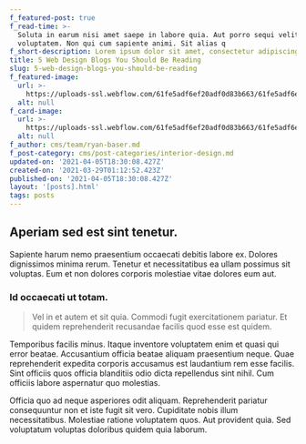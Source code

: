 ```yaml
---
f_featured-post: true
f_read-time: >-
  Soluta in earum nisi amet saepe in labore quia. Aut porro sequi velit sed quia
  voluptatem. Non qui cum sapiente animi. Sit alias q
f_short-description: Lorem ipsum dolor sit amet, consectetur adipiscing elit.
title: 5 Web Design Blogs You Should Be Reading
slug: 5-web-design-blogs-you-should-be-reading
f_featured-image:
  url: >-
    https://uploads-ssl.webflow.com/61fe5adf6ef20adf0d83b663/61fe5adf6ef20a829d83b72d_Post019.jpeg
  alt: null
f_card-image:
  url: >-
    https://uploads-ssl.webflow.com/61fe5adf6ef20adf0d83b663/61fe5adf6ef20a829d83b72d_Post019.jpeg
  alt: null
f_author: cms/team/ryan-baser.md
f_post-category: cms/post-categories/interior-design.md
updated-on: '2021-04-05T18:30:08.427Z'
created-on: '2021-03-29T01:12:52.423Z'
published-on: '2021-04-05T18:30:08.427Z'
layout: '[posts].html'
tags: posts
---
```


Aperiam sed est sint tenetur.
-----------------------------

Sapiente harum nemo praesentium occaecati debitis labore ex. Dolores dignissimos minima rerum. Tenetur et necessitatibus ea ullam possimus sit voluptas. Eum et non dolores corporis molestiae vitae dolores eum aut.

### Id occaecati ut totam.

> Vel in et autem et sit quia. Commodi fugit exercitationem pariatur. Et quidem reprehenderit recusandae facilis quod esse est quidem.

Temporibus facilis minus. Itaque inventore voluptatem enim et quasi qui error beatae. Accusantium officia beatae aliquam praesentium neque. Quae reprehenderit expedita corporis accusamus est laudantium rem esse facilis. Sint officiis quos officia blanditiis odio dicta repellendus sint nihil. Cum officiis labore aspernatur quo molestias.

Officia quo ad neque asperiores odit aliquam. Reprehenderit pariatur consequuntur non et iste fugit sit vero. Cupiditate nobis illum necessitatibus. Molestiae ratione voluptatem quos. Aut provident quia. Sed voluptatum voluptas doloribus quidem quia laborum.
